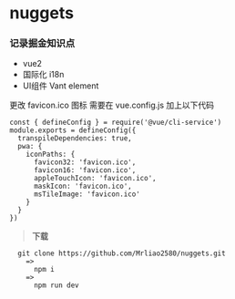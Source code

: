 <!--
 * @Author: lzh
 * @Date: 2022-09-21 18:24:50
 * @LastEditors: lzh
 * @LastEditTime: 2022-09-29 18:03:59
 * @Description: 描述文档
-->

# nuggets

### 记录掘金知识点

- vue2
- 国际化 i18n
- UI组件 Vant element

更改 favicon.ico 图标 需要在 vue.config.js 加上以下代码

```
const { defineConfig } = require('@vue/cli-service')
module.exports = defineConfig({
  transpileDependencies: true,
  pwa: {
    iconPaths: {
      favicon32: 'favicon.ico',
      favicon16: 'favicon.ico',
      appleTouchIcon: 'favicon.ico',
      maskIcon: 'favicon.ico',
      msTileImage: 'favicon.ico'
    }
  }
})
```

> **下载**

```
  git clone https://github.com/Mrliao2580/nuggets.git
    =>
      npm i
    =>
      npm run dev
```
